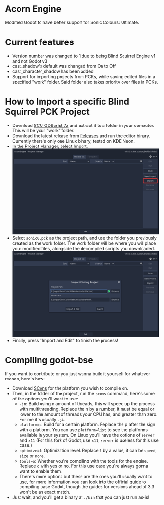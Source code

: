 # Acorn Engine
Modified Godot to have better support for Sonic Colours: Ultimate.

# Current features
- Version number was changed to 1 due to being Blind Squirrel Engine v1 and not Godot v3
- cast_shadow's default was changed from On to Off
- cast_character_shadow has been added
- Support for importing projects from PCKs, while saving edited files in a specified "work" folder. Said folder also takes priority over files in PCKs.

# How to Import a specific Blind Squirrel PCK Project
- Download [SCU_GDScript.7z](https://github.com/hedge-dev/godot-bse/releases/latest/download/SCU_GDScript.7z) and extract it to a folder in your computer. This will be your "work" folder.
- Download the latest release from [Releases](https://github.com/chloezamorano/godot-bse/releases/latest) and run the editor binary. Currently there's only one Linux binary, tested on KDE Neon.
- In the Project Manager, select Import.
![](./.github/readme-images/import.png)
- Select `sonic0.pck` as the project path, and use the folder you previously created as the work folder. The work folder will be where you will place your modified files, alongside the decompiled scripts you downloaded.
![](./.github/readme-images/work.png)
- Finally, press "Import and Edit" to finish the process!

# Compiling godot-bse
If you want to contribute or you just wanna build it yourself for whatever reason, here's how:
- Download [SCons](https://scons.org/) for the platform you wish to compile on.
- Then, in the folder of the project, run the `scons` command, here's some of the options you'll want to use:
    - `-jn`: Build using `n` amount of threads, this will speed up the process with multithreading. Replace the n by a number, it must be equal or lower to the amount of threads your CPU has, and greater than zero. For me it's usually `-j4`.
    - `platform=p`: Build for a certain platform. Replace the p after the sign with a platform. You can use `platform=list` to see the platforms available in your system. On Linux you'll have the options of `server` and `x11` (For this fork of Godot, use `x11`, `server` is useless for this use case.)
    - `optimize=l`: Optimization level. Replace `l` by a value, it can be `speed`, `size` or `none`.
    - `tools=o`: Whether you're compiling with the tools for the engine. Replace `o` with yes or no. For this use case you're always gonna want to enable them.
    - There's more options but these are the ones you'll usually want to use, for more information you can look into the official guide to compiling base Godot, though the guides for versions ahead of 3.3 won't be an exact match.
- Just wait, and you'll get a binary at `./bin` that you can just run as-is!
